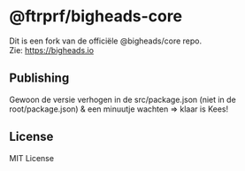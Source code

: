 # @ftrprf/bigheads-core

Dit is een fork van de officiële @bigheads/core repo.  
Zie: https://bigheads.io

## Publishing
Gewoon de versie verhogen in de src/package.json (niet in de root/package.json) & een minuutje wachten => klaar is 
Kees! 


## License
MIT License
